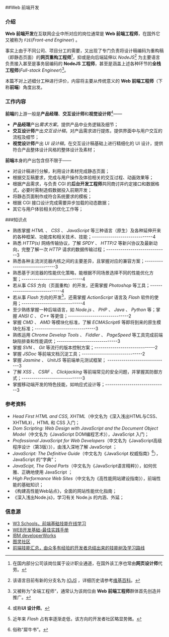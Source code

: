 ##Web 前端开发

### 介绍
**Web 前端开发**在互联网企业中所对应的岗位通常是 **Web 前端工程师**，在国外它又被称为 `F2E`(*Front-end Engineer*) 。

事实上由于不同公司、项目分工的需要，又出现了专门负责将设计稿编码为重构稿（即静态页面）的**网页重构工程师**[^1]，抑或是向后端延伸以 *NodeJS*[^2] 为主要语言负责接入甚至是事务层编码的 **NodeJS 工程师**，甚至是涵盖上述各种环节的**全栈工程师**(*Full-stack Engineer*)[^3]。

本篇不对上述细分工种进行评价，内容将主要从传统意义的 **Web 前端工程师**（下称**前端**）角度出发。

[^1]: 在国内部分公司该岗位属于设计职业通道，在国外该工序也常由**网页设计师**代劳。
[^2]: 该语言目前有新的分支名为 [*IOJS*](https://iojs.org/) ，详细历史请参考[维基百科](https://en.wikipedia.org/wiki/Node.js#Io.js)。
[^3]: 又被称为”全端工程师“，通常认为该岗位由 **Web 前端工程师**群体首先创造并推广。

### 工作内容

**前端**的上游一般是**产品经理**、**交互设计师**和**视觉设计师**[^4]——
- **产品经理**产出*需求方案*，提供产品中业务逻辑及细节；
- **交互设计师**产出*交互设计稿*，对产品需求进行提炼，提供界面中与用户交互的流程及细节；
- **视觉设计师**产出 *UI 设计稿*，在交互设计稿基础上进行精细化的 UI 设计，提供符合产品整体设计风格的整体设计及素材；

**前端**本身的产出包含但不限于——
- 对设计稿进行分解，利用设计素材完成静态页面；
- 根据交互稿要求，完成与用户操作及体验相关的交互过程、动画效果等；
- 根据产品需求，与负责 CGI 的**后台开发工程师**共同商讨并约定接口和数据格式，必要时需制造假数据投入前期开发；
- 将静态页面制作成符合系统要求的模板；
- 根据 CGI 接口设计完成需要异步加载的动态数据；
- 其它与用户体验相关的优化工作等；

[^4]: 或称**UI 设计师**。

###知识点
*   熟练掌握 *HTML* 、 *CSS* 、 *JavaScript* 等三种语言（原生）及各种延伸开来的各种框架、功能库和相关技术、技能；------------------------------4
*   熟悉 *HTTP(s)* 网络传输协议，了解 *SPDY* 、 *HTTP/2* 等新兴协议及最新动向，完整了解一次 *HTTP* 请求的数据传输过程；------------------------------3
*   熟悉各种主流浏览器内核之间的主要差异，且掌握对应的兼容方案；------------------------------3
*   熟悉基于浏览器的性能优化策略，能根据不同场景选择不同的性能优化方案；------------------------------4
*   若从事 *CSS* 方向（页面重构）的开发，还需掌握 *Photoshop*  等工具；------------------------------4
*   若从事 *Flash* 方向的开发[^5]，还需掌握 *ActionScript* 语言及 *Flash* 软件的使用；------------------------------4
*   至少熟练掌握一种后端语言，如 *Node.js* 、 *PHP* 、 *Java* 、 *Python* 等；掌握 *ANSI C* 、 *C++* 等更佳；------------------------------2
*   掌握 *CMD* 、 *AMD* 等模块化标准，了解 *ECMAScript6* 等即将到来的原生模块化标准；------------------------------3
*   熟练运用 *Chrome Develop Tools* 、 *Fiddler* 、 *PageSpeed* 等工具完成前端缺陷排查和性能调优；------------------------------3
*   掌握 *SVN* 、 *Git* 等流行的版本控制方案；------------------------------2
*   掌握 *JSDoc* 等前端文档沉淀工具；------------------------------2
*   掌握 *Jasmine* 、 *UnitJS* 等前端单元测试框架； ------------------------------3
*   了解 *XSS* 、 *CSRF* 、 *Clickjacking* 等前端常见的安全问题，并掌握其防御方式；------------------------------3
*   掌握移动端开发的特色技能，如响应式设计等；------------------------------3

[^5]: 近年来 *Flash* 占有率逐渐走低，该方向的开发者社区略显势微。

### 参考资料
*   *Head First HTML and CSS, XHTML*（中文名为《深入浅出HTML与CSS、XHTML》），HTML 和 CSS 入门；
*   *Dom Scripting: Web Design with JavaScript and the Document Object Model*（中文名为《JavaScript DOM编程艺术》），JavaScript 入门；
*   *Professional JavaScript for Web Developers*（中文名为《JavaScript高级程序设计（第3版）》），由浅入深地了解 JavaScript ；
*   *JavaScript: The Definitive Guide*（中文名为《JavaScript 权威指南》[^6]）， JavaScript 的“字典”；
*   *JavaScipt, The Good Parts*（中文名为《JavaScript语言精粹》），如何优雅、正确地使用 JavaScript ；
*   *High Performance Web Sites*（中文名为《高性能网站建设指南》），前端性能的基础知识；
*   《构建高性能Web站点》，全面的网站性能优化指南；
*   《深入浅出Node.js》，学习有关 Node.js 的内涵、外延；

[^6]: 俗称“犀牛书”。

### 信息源
*   [W3 Schools，前端基础技能在线学习](http://www.w3schools.com/)
*   [WEB开发基础-最佳实践手册](http://wf.uisdc.com/cn/)
*   [IBM developerWorks](http://www.ibm.com/developerworks/cn/)
*   [图灵社区](http://www.ituring.com.cn/)
*   [前端技能汇总，由众多有经验的开发者总结出来的技能树及学习路线](https://github.com/JacksonTian/fks)

